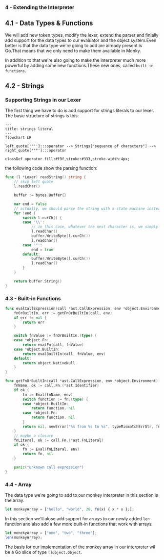 ### 4 - Extending the Interpreter

## 4.1 - Data Types & Functions

We will add new token types, modify the lexer, extend the parser and finlally add support for the data types to our evaluator and the object system.Even better is that the data type we're going to add are already present is Go.That means that we only need to make them available in Monky.

In addition to that we're also going to make the interpreter much more powerful by adding some new functions.These new ones, called `built-in functions`.

## 4.2 - Strings

### Supporting Strings in our Lexer

The first thing we have to do is add support for strings literals to our lexer. The basic structure of strings is this:

```mermaid
---
title: strings literal
---
flowchart LR

left_quote['""']:::operator --> Strings["sequence of characters"] --> right_quote['""']:::operator

classDef operator fill:#f9f,stroke:#333,stroke-width:4px;
```

the following code show the parsing function:

```go
func (l *Lexer) readString() string {
	// skip left quote
	l.readChar()

	buffer := bytes.Buffer{}

	var end = false
	// actually, we should parse the string with a state machine instead of peek char
	for !end {
		switch l.curCh() {
		case '\\':
			// in this case, whatever the next character is, we simply consume it as a basic char
			l.readChar()
			buffer.WriteByte(l.curCh())
			l.readChar()
		case '"':
			end = true
		default:
			buffer.WriteByte(l.curCh())
			l.readChar()
		}
	}

	return buffer.String()
}
```

### 4.3 - Built-in Functions

```go
func evalCallExpression(call *ast.CallExpression, env *object.Environment) object.Object {
	fnOrBuiltIn, err := getFnOrBuiltIn(call, env)
	if err != nil {
		return err
	}

	switch fnValue := fnOrBuiltIn.(type) {
	case *object.Fn:
		return evalFn(call, fnValue)
	case *object.BuiltIn:
		return evalBuiltIn(call, fnValue, env)
	default:
		return object.NativeNull
	}
}

func getFnOrBuiltIn(call *ast.CallExpression, env *object.Environment) (object.Object, *object.Error) {
	fnName, ok := call.Fn.(*ast.Identifier)
	if ok {
		fn := Eval(fnName, env)
		switch function := fn.(type) {
		case *object.BuiltIn:
			return function, nil
		case *object.Fn:
			return function, nil
		}
		return nil, newError("%s from %s to %s", typeMismatchErrStr, fn.Type(), object.ObjFunction)
	}
	// maybe a closure
	fnLiteral, ok := call.Fn.(*ast.FnLiteral)
	if ok {
		fn := Eval(fnLiteral, env)
		return fn, nil
	}

	panic("unknown call expression")
}

```

### 4.4 - Array

The data type we're going to add to our monkey interpreter in this section is the array.

```js
let monkeyArray = ["hello", "world", 28, fn(x) { x * x };];
```

In this section we'll alose add support for arrays to our newly added `len` function and also add a few more built-in functions that work with arrays.

```js
let monekyArray = ["one", "two", "three"];
len(monkeyArray);
```

The basis for our implementation of the monkey array in our interpreter wil be a Go slice of type `[]object.Object`.






















































